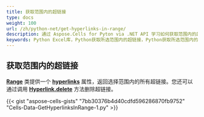 ```yaml
---
title: 获取范围内的超链接
type: docs
weight: 100
url: /zh/python-net/get-hyperlinks-in-range/
description: 通过 Aspose.Cells for Pyton via .NET API 学习如何获取范围内的超链接。
keywords: Python Excel库，Python获取所选范围内的超链接，Python获取所选范围内的所有超链接，Python删除所选范围内的超链接，Python删除所选范围内的所有超链接。
---
```


## **获取范围内的超链接**

[**Range**](https://reference.aspose.com/cells/python-net/aspose.cells/range) 类提供一个 [**hyperlinks**](https://reference.aspose.com/cells/python-net/aspose.cells/range/hyperlinks/) 属性，返回选择范围内的所有超链接。您还可以通过调用 [**Hyperlink.delete**](https://reference.aspose.com/cells/python-net/aspose.cells/hyperlink/delete/#) 方法删除超链接。

{{< gist "aspose-cells-gists" "7bb30376b4d40cdfd596286870fb9752" "Cells-Data-GetHyperlinksInRange-1.py" >}}
